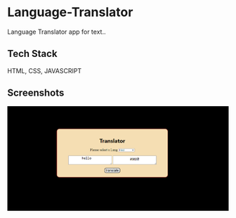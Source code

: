 # Language-Translator

Language Translator app for text..





## Tech Stack

HTML, CSS, JAVASCRIPT


## Screenshots

![App Screenshot](https://github.com/architachauhan152/Translator/blob/main/trans.png)


